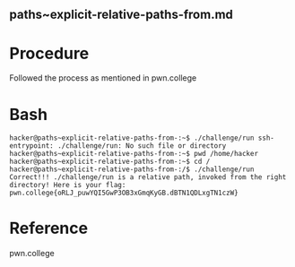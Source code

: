 ## paths~explicit-relative-paths-from.md
# Procedure
Followed the process as mentioned in pwn.college
# Bash
`hacker@paths~explicit-relative-paths-from-:~$ ./challenge/run
ssh-entrypoint: ./challenge/run: No such file or directory
hacker@paths~explicit-relative-paths-from-:~$ pwd
/home/hacker
hacker@paths~explicit-relative-paths-from-:~$ cd /
hacker@paths~explicit-relative-paths-from-:/$ ./challenge/run
Correct!!!
./challenge/run is a relative path, invoked from the right directory!
Here is your flag:
pwn.college{oRLJ_puwYQI5GwP3OB3xGmqKyGB.dBTN1QDLxgTN1czW}`
# Reference
pwn.college

